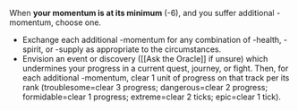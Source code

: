 When **your momentum is at its minimum** (-6), and you suffer additional -momentum, choose one. 

- Exchange each additional -momentum for any combination of -health, -spirit, or -supply as appropriate to the circumstances. 
- Envision an event or discovery ([[Ask the Oracle]] if unsure) which undermines your progress in a current quest, journey, or fight. Then, for each additional -momentum, clear 1 unit of progress on that track per its rank (troublesome=clear 3 progress; dangerous=clear 2 progress; formidable=clear 1 progress; extreme=clear 2 ticks; epic=clear 1 tick).